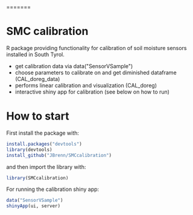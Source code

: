 
=======
# SMC calibration
R package providing functionality for calibration of soil moisture sensors installed in South Tyrol.
* get calibration data via data("SensorVSample")
* choose parameters to calibrate on and get diminished dataframe (CAL_doreg_data)
* performs linear calibration and visualization (CAL_doreg)
* interactive shiny app for calibration (see below on how to run)


# How to start

First install the package with:

```R
install.packages("devtools")
library(devtools)
install_github("JBrenn/SMCcalibration")
```

and then import the library with:

```R
library(SMCcalibration)
```

For running the calibration shiny app:

```R
data("SensorVSample")
shinyApp(ui, server)
```